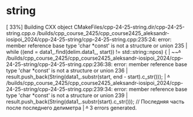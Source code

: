 # string
[ 33%] Building CXX object CMakeFiles/cpp-24-25-string.dir/cpp-24-25-string.cpp.o
/builds/cpp_course_2425/cpp_course2425_aleksandr-iosipoi_2024/cpp-24-25-string/cpp-24-25-string.cpp:235:24: error: member reference base type 'char *const' is not a structure or union
  235 |    while ((end = data1_.find(delim.data1_, start)) != std::string::npos) {
      |                  ~~~~~~^~~~~
/builds/cpp_course_2425/cpp_course2425_aleksandr-iosipoi_2024/cpp-24-25-string/cpp-24-25-string.cpp:236:38: error: member reference base type 'char *const' is not a structure or union
  236 |        result.push_back(String(data1_.substr(start, end - start).c_str()));
      |                                ~~~~~~^~~~~~~
/builds/cpp_course_2425/cpp_course2425_aleksandr-iosipoi_2024/cpp-24-25-string/cpp-24-25-string.cpp:239:34: error: member reference base type 'char *const' is not a structure or union
  239 |    result.push_back(String(data1_.substr(start).c_str())); // Последняя часть после последнего делиметра
      |                            ~~~~~~^~~~~~~
3 errors generated.
